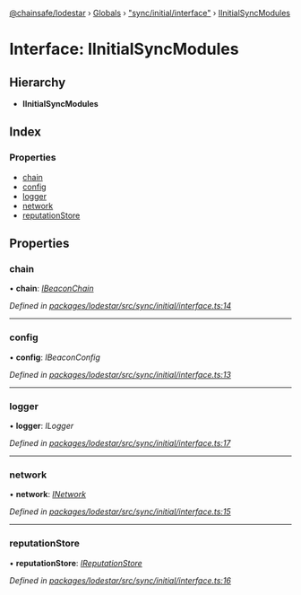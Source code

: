 [@chainsafe/lodestar](../README.md) › [Globals](../globals.md) › ["sync/initial/interface"](../modules/_sync_initial_interface_.md) › [IInitialSyncModules](_sync_initial_interface_.iinitialsyncmodules.md)

# Interface: IInitialSyncModules

## Hierarchy

* **IInitialSyncModules**

## Index

### Properties

* [chain](_sync_initial_interface_.iinitialsyncmodules.md#chain)
* [config](_sync_initial_interface_.iinitialsyncmodules.md#config)
* [logger](_sync_initial_interface_.iinitialsyncmodules.md#logger)
* [network](_sync_initial_interface_.iinitialsyncmodules.md#network)
* [reputationStore](_sync_initial_interface_.iinitialsyncmodules.md#reputationstore)

## Properties

###  chain

• **chain**: *[IBeaconChain](_chain_interface_.ibeaconchain.md)*

*Defined in [packages/lodestar/src/sync/initial/interface.ts:14](https://github.com/ChainSafe/lodestar/blob/9ad0d0ff3/packages/lodestar/src/sync/initial/interface.ts#L14)*

___

###  config

• **config**: *IBeaconConfig*

*Defined in [packages/lodestar/src/sync/initial/interface.ts:13](https://github.com/ChainSafe/lodestar/blob/9ad0d0ff3/packages/lodestar/src/sync/initial/interface.ts#L13)*

___

###  logger

• **logger**: *ILogger*

*Defined in [packages/lodestar/src/sync/initial/interface.ts:17](https://github.com/ChainSafe/lodestar/blob/9ad0d0ff3/packages/lodestar/src/sync/initial/interface.ts#L17)*

___

###  network

• **network**: *[INetwork](_network_interface_.inetwork.md)*

*Defined in [packages/lodestar/src/sync/initial/interface.ts:15](https://github.com/ChainSafe/lodestar/blob/9ad0d0ff3/packages/lodestar/src/sync/initial/interface.ts#L15)*

___

###  reputationStore

• **reputationStore**: *[IReputationStore](_sync_ireputation_.ireputationstore.md)*

*Defined in [packages/lodestar/src/sync/initial/interface.ts:16](https://github.com/ChainSafe/lodestar/blob/9ad0d0ff3/packages/lodestar/src/sync/initial/interface.ts#L16)*
